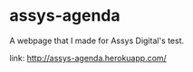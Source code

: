 # assys-agenda

A webpage that I made for Assys Digital's test.

link: http://assys-agenda.herokuapp.com/